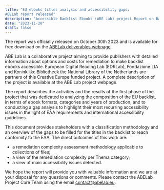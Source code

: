 ```yaml
---
title: "EU ebooks titles analysis and accessibility gaps: 
ABELab report released"
description: "Accessible Backlist Ebooks (ABE Lab) project Report on Backlist Data and Gap Analysis provides relevant information for all who will have to remediate their ebooks backlist to make them compliant with the accessibility requirements of the European Accessibility Act (EAA). It presents the results of the research conducted in the ABE Lab project and provides an overview of the quantities and different categories of the ebooks currently available on the EU market and information on the recurrent accessibility issues. The report also explains the methodologies adopted and provides a useful classification aimed at mapping and identifying the level of complexity of ebooks remediation. "
date: "2023-11-20"
draft: false
---
```



The report was officially released on October 30th 2023 and is available for free download on the <a href="https://www.abelab.eu/outcomes/deliverables/">ABELab deliverables webpage</a>. 

ABE Lab is a collaborative project aiming to provide publishers with detailed information about options and costs for remediation to make backlist ebooks accessible. European Digital Reading Lab (EDRLab), Fondazione LIA and Koninklijke Bibliotheek the National Library of the Netherlands are partners of this Creative Europe funded project. A complete description of the project is available at the ABE Lab project webpage. 

The report describes the activities and the results of the first phase of the project that was dedicated to analyzing the composition of the EU backlist, in terms of ebook formats, categories and years of production, and to conducting a gap analysis to highlight their most recurring accessibility issues in the light of EAA requirements and international accessibility guidelines.

This document provides stakeholders with a classification methodology and an overview of the gaps to be filled for the titles in the backlist to reach conformity to the EAA. 
The direct outcomes of this work are:

* a remediation complexity assessment methodology applicable to collections of files;
* a view of the remediation complexity per Thema category;
* a view of main accessibility issues detected.

We hope the report will provide you with valuable information and we are at your disposal for any questions or comments. Please contact the ABELab Project Core Team using the email contact@abelab.eu.

